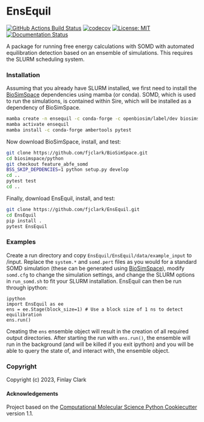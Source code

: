 EnsEquil
==============================
[//]: # (Badges)
[![GitHub Actions Build Status](https://github.com/fjclark/EnsEquil/workflows/CI/badge.svg)](https://github.com/fjclark/EnsEquil/actions?query=workflow%3ACI)
[![codecov](https://codecov.io/gh/fjclark/EnsEquil/branch/main/graph/badge.svg?token=UMH0OUSUJY)](https://codecov.io/gh/fjclark/EnsEquil)
[![License: MIT](https://img.shields.io/badge/License-MIT-yellow.svg)](https://opensource.org/licenses/MIT)
[![Documentation Status](https://readthedocs.org/projects/ensequil/badge/?version=latest)](https://ensequil.readthedocs.io/en/latest/?badge=latest)
      


A package for running free energy calculations with SOMD with automated equilibration detection based on an ensemble of simulations. This requires the SLURM scheduling system.

### Installation

Assuming that you already have SLURM installed, we first need to install the [BioSimSpace](https://biosimspace.openbiosim.org/) dependencies using mamba (or conda). SOMD, which is used to run the simulations, is contained within Sire, which will be installed as a dependency of BioSimSpace.
```bash
mamba create -n ensequil -c conda-forge -c openbiosim/label/dev biosimspace --only-deps
mamba activate ensequil
mamba install -c conda-forge ambertools pytest
```
Now download BioSimSpace, install, and test:
```bash
git clone https://github.com/fjclark/BioSimSpace.git
cd biosimspace/python
git checkout feature_abfe_somd
BSS_SKIP_DEPDENCIES=1 python setup.py develop
cd ..
pytest test
cd ..
```
Finally, download EnsEquil, install, and test:
 ```bash
 git clone https://github.com/fjclark/EnsEquil.git
 cd EnsEquil
 pip install .
 pytest EnsEquil
 ```
 
### Examples

Create a run directory and copy `EnsEquil/EnsEquil/data/example_input` to <your run directory>/input. Replace the `system.*` and `somd.pert` files as you would for a standard SOMD simulation (these can be generated using [BioSimSpace](https://biosimspace.openbiosim.org/)), modify `somd.cfg` to change the simulation settings, and change the SLURM options in `run_somd.sh` to fit your SLURM installation. EnsEquil can then be run through ipython:

```
ipython
import EnsEquil as ee
ens = ee.Stage(block_size=1) # Use a block size of 1 ns to detect equilibration
ens.run()
```
Creating the `ens` ensemble object will result in the creation of all required output directories. After starting the run with `ens.run()`, the ensemble will run in the background (and will be killed if you exit ipython) and you will be able to query the state of, and interact with, the ensemble object.

### Copyright

Copyright (c) 2023, Finlay Clark


#### Acknowledgements
 
Project based on the 
[Computational Molecular Science Python Cookiecutter](https://github.com/molssi/cookiecutter-cms) version 1.1.
